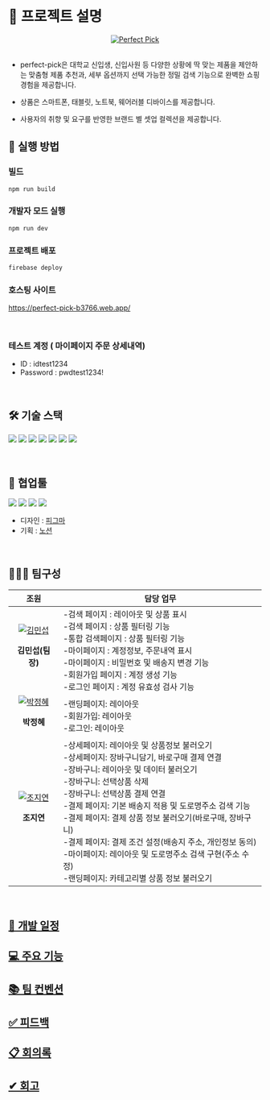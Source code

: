 # 🐝 프로젝트 설명

<div style="text-align: center;">
  <a href="https://perfect-pick-b3766.web.app/">
    <img src="https://github.com/user-attachments/assets/cd78a576-e74a-4c36-9500-d9b6a464a912" alt="Perfect Pick">
  </a>
</div>
<br>

- perfect-pick은 대학교 신입생, 신입사원 등 다양한 상황에 딱 맞는 제품을 제안하는 맞춤형 제품 추천과, 세부 옵션까지 선택 가능한 정밀 검색 기능으로 완벽한 쇼핑 경험을 제공합니다.

- 상품은 스마트폰, 태블릿, 노트북, 웨어러블 디바이스를 제공합니다.

- 사용자의 취향 및 요구를 반영한 브랜드 별 셋업 컬렉션을 제공합니다.

## 🚩 실행 방법

### 빌드

```bash
npm run build
```

### 개발자 모드 실행

```bash
npm run dev
```

### 프로젝트 배포

```bash
firebase deploy
```

### 호스팅 사이트

https://perfect-pick-b3766.web.app/

<br>

### 테스트 계정 ( 마이페이지 주문 상세내역)
- ID  : idtest1234
- Password : pwdtest1234!

<br>

## 🛠️ 기술 스택

<img src="https://img.shields.io/badge/javascript-F7DF1E?style=for-the-badge&logo=javascript&logoColor=black"> <img src="https://img.shields.io/badge/typescript-3178C6?style=for-the-badge&logo=typescript&logoColor=white"> <img src="https://img.shields.io/badge/tailwindCSS-06B6D4?style=for-the-badge&logo=tailwindCSS&logoColor=white"> <img src="https://img.shields.io/badge/React-61DAFB?style=for-the-badge&logo=react&logoColor=white"> <img src="https://img.shields.io/badge/vite-646CFF?style=for-the-badge&logo=vite&logoColor=white"> <img src="https://img.shields.io/badge/HeadlessUI-gray?style=for-the-badge&logo=HeadlessUI"> <img src="https://img.shields.io/badge/firebase-DD2C00?style=for-the-badge&logo=firebase"> 

<br>

## 💬 협업툴

<img src="https://img.shields.io/badge/git-F05032?style=for-the-badge&logo=git&logoColor=white"> <img src="https://img.shields.io/badge/notion-000000?style=for-the-badge&logo=notion&logoColor=white"> <img src="https://img.shields.io/badge/figma-F24E1E?style=for-the-badge&logo=figma&logoColor=white"> <img src="https://img.shields.io/badge/discord-5865F2?style=for-the-badge&logo=discord&logoColor=white">

- 디자인 : <a href="https://www.figma.com/design/se5BhGr1gDDaentOPhlTNr/perfect-pick?node-id=0-1&t=tdDbbKnPm5Wk9Caf-1">피그마</a>
- 기획 : <a href="https://www.notion.so/oratio/15056e3e312980eb956af194706d0cfa?pvs=4">노션</a>

<br>

## 🧑‍🤝‍🧑 팀구성

|                                                                        조원                                                                        | 담당 업무                                                                                                                                                                           |
| :------------------------------------------------------------------------------------------------------------------------------------------------: | ----------------------------------------------------------------------------------------------------------------------------------------------------------------------------------- |
| [![김민섭](https://github.com/user-attachments/assets/77a4ef38-20cb-4e8d-a71e-029d151185c5)](https://github.com/mycreature)<p>**김민섭(팀장)**</p> | -검색 페이지 : 레이아웃 및 상품 표시 <br> -검색 페이지 : 상품 필터링 기능<br> -통합 검색페이지 : 상품 필터링 기능 <br> -마이페이지 : 계정정보, 주문내역 표시 <br> -마이페이지 : 비밀번호 및 배송지 변경 기능<br> -회원가입 페이지 : 계정 생성 기능 <br> -로그인 페이지 : 계정 유효성 검사 기능 |
|   [![박정혜](https://github.com/user-attachments/assets/4b3f3cb3-6605-4cf8-9f5e-cf3713d95f09)](https://github.com/YellowFiber)<p>**박정혜**</p>    | -랜딩페이지: 레이아웃 <br>-회원가입: 레이아웃 <br>-로그인: 레이아웃 <br>                                                                                          |
|    [![조지연](https://github.com/user-attachments/assets/8b747168-c63b-4f6b-94ca-000c0a5157a0)](https://github.com/oratio100)<p>**조지연**</p>     | -상세페이지: 레이아웃 및 상품정보 불러오기 <br>-상세페이지: 장바구니담기, 바로구매 결제 연결 <br>-장바구니: 레이아웃 및 데이터 불러오기 <br>-장바구니: 선택상품 삭제 <br>-장바구니: 선택상품 결제 연결 <br>-결제 페이지: 기본 배송지 적용 및 도로명주소 검색 기능 <br> -결제 페이지: 결제 상품 정보 불러오기(바로구매, 장바구니) <br> -결제 페이지: 결제 조건 설정(배송지 주소, 개인정보 동의) <br> -마이페이지: 레이아웃 및 도로명주소 검색 구현(주소 수정)<br>-랜딩페이지: 카테고리별 상품 정보 불러오기<br>                                |

<br>

## [📅 개발 일정](https://github.com/ormcamp-fe-3rd/perfect-pick/wiki/%EA%B0%9C%EB%B0%9C-%EC%9D%BC%EC%A0%95)

## [💻 주요 기능](https://github.com/ormcamp-fe-3rd/perfect-pick/wiki/%EC%A3%BC%EC%9A%94-%EA%B8%B0%EB%8A%A5)

## [📚 팀 컨벤션](https://github.com/ormcamp-fe-3rd/perfect-pick/wiki/%ED%8C%80-%EC%BB%A8%EB%B2%A4%EC%85%98)

## [✅ 피드백](https://github.com/ormcamp-fe-3rd/perfect-pick/wiki/%ED%94%BC%EB%93%9C%EB%B0%B1)

## [📋 회의록](https://github.com/ormcamp-fe-3rd/perfect-pick/wiki/%ED%9A%8C%EC%9D%98%EB%A1%9D)

## [✔ 회고](https://github.com/ormcamp-fe-3rd/perfect-pick/wiki/%ED%9A%8C%EA%B3%A0)
